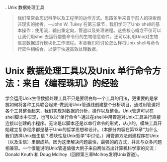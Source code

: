 . Unix 数据处理工具
> 我们常常会忘记科学以及工程学的运作方式。思路多半来自于前人的探索而非现实的挫折。--John W. Tukey
  在第三章节，我们学习了Unix shell的基本操作：使用流，输出重定向，管道以及处理进程。这些核心概念不仅可以让我们用shell去运行那些命令行的生物信息软件，还可以利用Unix对生物信息数据进行模块化工作流程。本章我们将讨论怎么样将Unix shell与命令行软件相结合，以便于快速高效处理数据。
# Unix 数据处理工具以及Unix 单行命令方法：来自《编程珠玑》的经验
学会运用Unix生信数据处理工具不只是要明白每一个工具的用法，更重要的是掌握如何将各种工具联合起来-做到用Unix管道线创建整个分析项目。通过用管道将各个工具整合起来，我们实现对数据的分析，操作以及整合。Unix管道可以在shell脚本中实现，也可以以“单行命令”-通过在shell中用管道对Unix工具进行直接连接以创建的小程序。无论是以脚本还是以单行命令的形式，从小的，模块工具开始建立复杂程序都是基于Unix的哲学思想和设计。（本部分内容在第13章“为什么我们选择Unix做生信？模块性及Unix哲学”中讨论。）用管道方法创建程序在Unix（以及生信）里很成熟，因为这里解决问题最快，最强的的方式，并且与众多问题相兼容。一个很能说明Unix管道值强大例子来自两位杰出计算机科学家的交流：Donald Knuth 和 Doug McIlroy（回顾第三章McIlroy发明Unix管道）。

